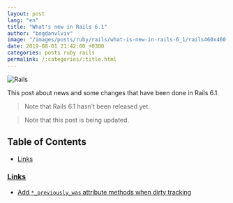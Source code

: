 ```yaml
---
layout: post
lang: "en"
title: "What's new in Rails 6.1"
author: "bogdanvlviv"
image: "/images/posts/ruby/rails/what-is-new-in-rails-6_1/rails460x460.png"
date: 2019-08-01 21:42:00 +0300
categories: posts ruby rails
permalink: /:categories/:title.html
---
```


<div class="picture">
  <img src="{{ "/images/posts/ruby/rails/what-is-new-in-rails-6_1/rails160x160.png" | absolute_url }}" title="Rails">
</div>

This post about news and some changes that have been done in Rails 6.1.

> Note that Rails 6.1 hasn't been released yet.

> Note that this post is being updated.

## Table of Contents

- [Links](#links)

### [Links](#links)

- [Add `*_previously_was` attribute methods when dirty tracking](https://github.com/rails/rails/pull/36836)
